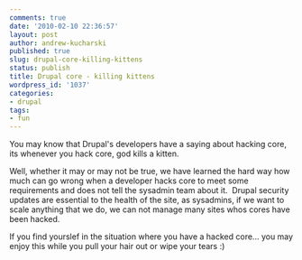 ```yaml
---
comments: true
date: '2010-02-10 22:36:57'
layout: post
author: andrew-kucharski
published: true
slug: drupal-core-killing-kittens
status: publish
title: Drupal core - killing kittens
wordpress_id: '1037'
categories:
- drupal
tags:
- fun
---
```


You may know that Drupal's developers have a saying about hacking core, its whenever you hack core, god kills a kitten.

Well, whether it may or may not be true, we have learned the hard way how much can go wrong when a developer hacks core to meet some requirements and does not tell the sysadmin team about it.  Drupal security updates are essential to the health of the site, as sysadmins, if we want to scale anything that we do, we can not manage many sites whos cores have been hacked.

If you find yourslef in the situation where you have a hacked core... you may enjoy this while you pull your hair out or wipe your tears :)


